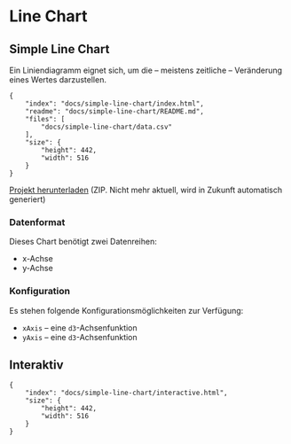 # Line Chart

## Simple Line Chart

Ein Liniendiagramm eignet sich, um die – meistens zeitliche – Veränderung eines Wertes darzustellen.

```project
{
    "index": "docs/simple-line-chart/index.html",
    "readme": "docs/simple-line-chart/README.md",
    "files": [
        "docs/simple-line-chart/data.csv"
    ],
    "size": {
        "height": 442,
        "width": 516
    }
}
```

[Projekt herunterladen](docs/simple-line-chart/simple-line-chart.zip) (ZIP. Nicht mehr aktuell, wird in Zukunft automatisch generiert)

### Datenformat

Dieses Chart benötigt zwei Datenreihen:

* x-Achse
* y-Achse

### Konfiguration

Es stehen folgende Konfigurationsmöglichkeiten zur Verfügung:

* `xAxis` – eine `d3`-Achsenfunktion
* `yAxis` – eine `d3`-Achsenfunktion

## Interaktiv

```project
{
    "index": "docs/simple-line-chart/interactive.html",
    "size": {
        "height": 442,
        "width": 516
    }
}
```
